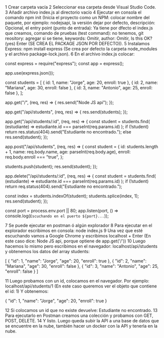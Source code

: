1 Crear carpeta vacía
2 Seleccionar esa carpeta desde Visual Studio Code.
3 Añadir archivo index.js al directorio vacío
4 Ejecutar en consola el comando npm init (Inicia el proyecto como un NPM: colocar nombre del paquete, por ejemplo: nodejsapi, la versión dejar por defecto,
descripción: Opcional, el entry point (punto de entrada): Ya tiene por dfecto el index.js que creamos, comando de pruebas (test command): no tenemos,
git reository: agregar si se tiene, keywords: Omitir, author: Omitir, Is this OK? (yes) Enter (SE CREA EL PACKAGE JSON POR DEFECTO)).
5 Instalamos Express: npm install express (Se crea por defecto la carpeta node_modules y el archivo package-lock.json).
6 En el archivo index.js colocar:

const express = require("express");
const app = express();

app.use(express.json());

const students = [
  { id: 1, name: "Jorge", age: 20, enroll: true },
  { id: 2, name: "Mariana", age: 30, enroll: false },
  { id: 3, name: "Antonio", age: 25, enroll: false },
];

app.get("/", (req, res) => {
  res.send("Node JS api");
});

app.get("/api/students", (req, res) => {
  res.send(students);
});

app.get("/api/students/:id", (req, res) => {
  const student = students.find(
    (estudiante) => estudiante.id === parseInt(req.params.id)
  );
  if (!student) return res.status(404).send("Estudiante no encontrado.");
  else res.send(student);
});

app.post("/api/students", (req, res) => {
  const student = {
    id: students.length + 1,
    name: req.body.name,
    age: parseInt(req.body.age),
    enroll: req.body.enroll === "true",
  };

  students.push(student);
  res.send(student);
});

app.delete("/api/students/:id", (req, res) => {
  const student = students.find(
    (estudiante) => estudiante.id === parseInt(req.params.id)
  );
  if (!student) return req.status(404).send("Estudiante no encontrado.");

  const index = students.indexOf(student);
  students.splice(index, 1);
  res.send(student);
});

const port = process.env.port || 80;
app.listen(port, () => console.log(`Escuchando en el puerto ${port}...`));


7 Se puede ejecutar en postman ó algún explorador
8 Para ejecutar en el explorador escribimos en consola: node index.js
9 Una vez que esté escuchando vamos a Google Chrome y escribimos localhost + Enter (En este caso dice: Node JS api, porque optiene de app.get('/'))
10 Luego hacemos lo mismo pero escribimos en el navegador: localhost/api/students y obtenemos los datos del array students:

[
{
"id": 1,
"name": "Jorge",
"age": 20,
"enroll": true
},
{
"id": 2,
"name": "Mariana",
"age": 30,
"enroll": false
},
{
"id": 3,
"name": "Antonio",
"age": 25,
"enroll": false
}
]

11 Luego probamos con un id, colocamos en el navegador. Por ejemplo: localhost/api/students/1 (En este caso queremos ver el objeto que contiene el id: 1)
Y obtenemos:

{
"id": 1,
"name": "Jorge",
"age": 20,
"enroll": true
}

12 Si colocamos un id que no existe devuelve: Estudiante no encontrado.
13 Para ejecutarlo en Postman creamos una colección y probamos con GET, POST, DELETE.
14 Y listo. Luego queda subir la API a una base de datos que se encuentre en la nube, también hacer un docker con la API y tenerla en la nube.
